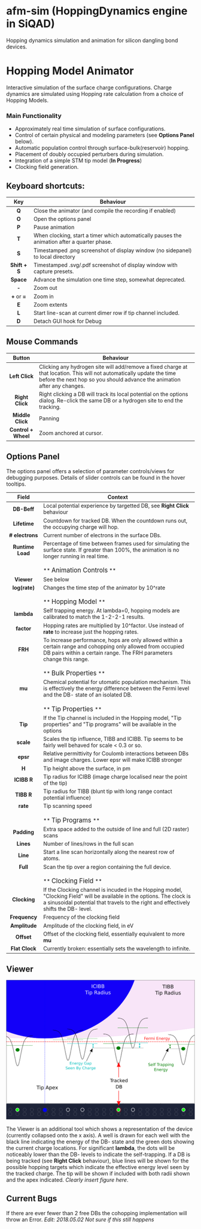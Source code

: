 # afm-sim (HoppingDynamics engine in SiQAD)
Hopping dynamics simulation and animation for silicon dangling bond devices.

# Hopping Model Animator

Interactive simulation of the surface charge configurations. Charge dynamics are
simulated using Hopping rate calculation from a choice of Hopping Models.

### Main Functionality

* Approximately real time simulation of surface configurations.
* Control of certain physical and modeling parameters (see **Options Panel** below).
* Automatic population control through surface-bulk(reservoir) hopping.
* Placement of doubly occupied perturbers during simulation.
* Integration of a simple STM tip model (**In Progress**)
* Clocking field generation.

## Keyboard shortcuts:
Key | Behaviour
:---: | ---
**Q** | Close the animator (and compile the recording if enabled)
**O** | Open the options panel
**P** | Pause animation
**T** | When clocking, start a timer which automatically pauses the animation after a quarter phase.
**S** | Timestamped .png screenshot of display window (no sidepanel) to local directory
**Shift + S** | Timestamped .svg/.pdf screenshot of display window with capture presets.
**Space** | Advance the simulation one time step, somewhat deprecated.
**-** | Zoom out
**+** or **=** | Zoom in
**E** | Zoom extents
**L** | Start line-scan at current dimer row if tip channel included.
**D** | Detach GUI hook for Debug


## Mouse Commands
Button  | Behaviour
:---:   | ---
**Left Click**  | Clicking any hydrogen site will add/remove a fixed charge at that location. This will not automatically update the time before the next hop so you should advance the animation after any changes.
**Right Click** | Right clicking a DB will track its local potential on the options dialog. Re-click the same DB or a hydrogen site to end the tracking.
**Middle Click** | Panning
**Control + Wheel** | Zoom anchored at cursor.

## Options Panel

The options panel offers a selection of parameter controls/views for debugging purposes. Details of slider controls can be found in the hover tooltips.

|Field   |   Context
| :---:   | ---
|**DB-Beff**     | Local potential experience by targetted DB, see **Right Click** behaviour
|**Lifetime**    | Countdown for tracked DB. When the countdown runs out, the occupying charge will hop.
|**\# electrons**| Current number of electrons in the surface DBs.
|**Runtime Load**| Percentage of time between frames used for simulating the surface state. If greater than 100%, the animation is no longer running in real time.
|| <p></p>** <big>Animation Controls</big> **|
|**Viewer**   | See below
|**log(rate)**| Changes the time step of the animator by 10^rate
|| <p></p>** <big> Hopping Model </big> **|
|**lambda**   | Self trapping energy. At lambda=0, hopping models are calibrated to match the 1-2-2-1 results.
|**factor**   | Hopping rates are multiplied by 10^factor. Use instead of **rate** to increase just the hopping rates.
|**FRH**      | To increase performance, hops are only allowed within a certain range and cohopping only allowed from occupied DB pairs within a certain range. The FRH parameters change this range.
|| <p></p>** <big> Bulk Properties </big> **|
|**mu**          | Chemical potential for utomatic population mechanism. This is effectively the energy difference between the Fermi level and the DB- state of an isolated DB.
|| <p></p>** <big> Tip Properties </big> **|
|**Tip**    | If the Tip channel is included in the Hopping model, "Tip properties" and "Tip programs" will be available in the options
|**scale**  | Scales the tip influence, TIBB and ICIBB. Tip seems to be fairly well behaved for scale < 0.3 or so.
|**epsr**   | Relative permittivity for Coulomb interactions between DBs and image charges. Lower epsr will make ICIBB stronger
|**H** | Tip height above the surface, in pm
|**ICIBB R**  | Tip radius for ICIBB (image charge localised near the point of the tip)
|**TIBB R**   | Tip radius for TIBB (blunt tip with long range contact potential influence)
|**rate**     | Tip scanning speed
|| <p></p>** <big> Tip Programs </big> **|
|**Padding**  | Extra space added to the outside of line and full (2D raster) scans
|**Lines**    | Number of lines/rows in the full scan
|**Line**   | Start a line scan horizontally along the nearest row of atoms.
|**Full**   | Scan the tip over a region containing the full device.
|| <p></p>** <big> Clocking Field </big> **|
|**Clocking** | If the Clocking channel is incuded in the Hopping model, "Clocking Field" will be available in the options. The clock is a sinusoidal potential that travels to the right and effectively shifts the DB- level.
|**Frequency**  | Frequency of the clocking field
|**Amplitude**  | Amplitude of the clocking field, in eV
|**Offset**     | Offset of the clocking field, essentially equivalent to more **mu**
|**Flat Clock** | Currently broken: essentially sets the wavelength to infinite.


## Viewer

![alt text][viewer]

The Viewer is an additional tool which shows a representation of the device (currently collapsed onto the x axis). A well is drawn for each well with the black line indicating the energy of the DB- state and the green dots showing the current charge locations. For significant **lambda**, the dots will be noticeably lower than the DB- levels to indicate the self-trapping. If a DB is being tracked (see **Right Click** behaviour), blue lines will be shown for the possible hopping targets which indicate the effective energy level seen by the tracked charge. The tip will be shown if included with both radii shown and the apex indicated. *Clearly insert figure here*.

## Current Bugs

If there are ever fewer than 2 free DBs the cohopping implementation will throw an Error.
*Edit: 2018.05.02 Not sure if this still happens*


[viewer]: img/viewer.png "Viewer Example"
